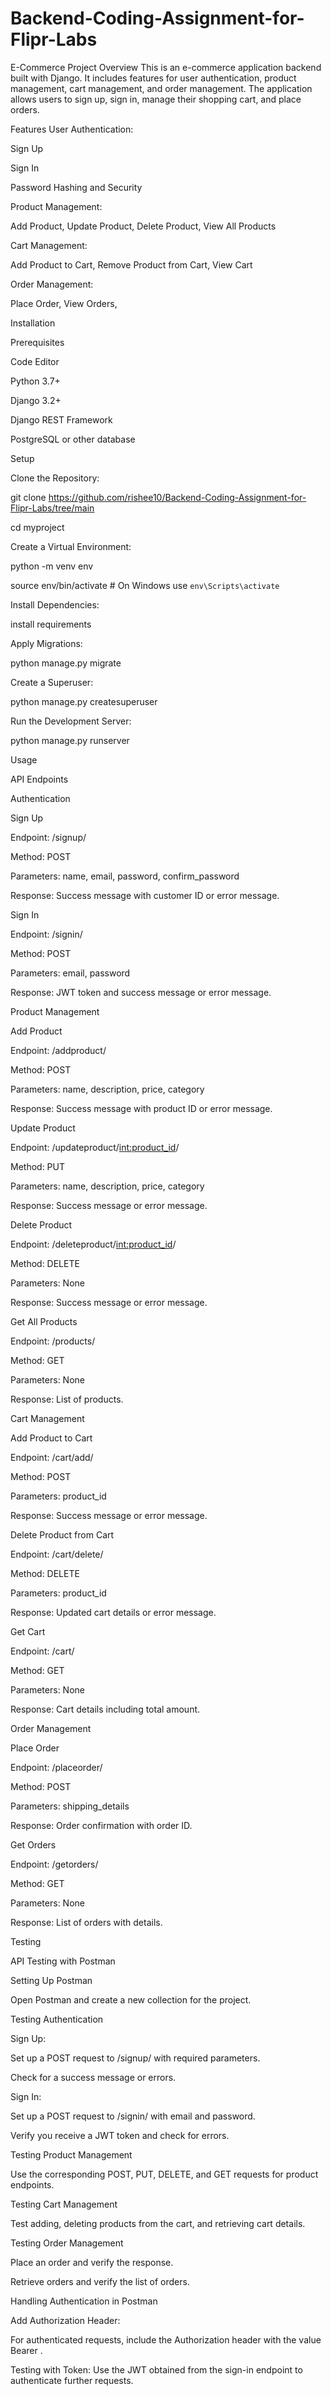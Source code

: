 # Backend-Coding-Assignment-for-Flipr-Labs

E-Commerce Project
Overview
This is an e-commerce application backend built with Django. It includes features for user authentication, product management, cart management, and order management. The application allows users to sign up, sign in, manage their shopping cart, and place orders.

Features
User Authentication:

Sign Up


Sign In

Password Hashing and Security


Product Management:

Add Product,
Update Product,
Delete Product,
View All Products



Cart Management:

Add Product to Cart,
Remove Product from Cart,
View Cart



Order Management:

Place Order,
View Orders,

Installation


Prerequisites

Code Editor

Python 3.7+

Django 3.2+

Django REST Framework

PostgreSQL or other database



Setup

Clone the Repository:


git clone https://github.com/rishee10/Backend-Coding-Assignment-for-Flipr-Labs/tree/main

cd myproject

Create a Virtual Environment:

python -m venv env

source env/bin/activate   # On Windows use `env\Scripts\activate`



Install Dependencies:

install requirements



Apply Migrations:

python manage.py migrate

Create a Superuser:

python manage.py createsuperuser

Run the Development Server:

python manage.py runserver


Usage

API Endpoints


Authentication


Sign Up

Endpoint: /signup/

Method: POST

Parameters: name, email, password, confirm_password

Response: Success message with customer ID or error message.


Sign In

Endpoint: /signin/

Method: POST

Parameters: email, password

Response: JWT token and success message or error message.


Product Management

Add Product

Endpoint: /addproduct/

Method: POST

Parameters: name, description, price, category

Response: Success message with product ID or error message.



Update Product

Endpoint: /updateproduct/<int:product_id>/

Method: PUT

Parameters: name, description, price, category

Response: Success message or error message.



Delete Product

Endpoint: /deleteproduct/<int:product_id>/

Method: DELETE

Parameters: None

Response: Success message or error message.



Get All Products

Endpoint: /products/

Method: GET

Parameters: None

Response: List of products.



Cart Management

Add Product to Cart

Endpoint: /cart/add/

Method: POST

Parameters: product_id

Response: Success message or error message.



Delete Product from Cart

Endpoint: /cart/delete/

Method: DELETE

Parameters: product_id

Response: Updated cart details or error message.

Get Cart

Endpoint: /cart/

Method: GET

Parameters: None

Response: Cart details including total amount.



Order Management

Place Order

Endpoint: /placeorder/

Method: POST

Parameters: shipping_details

Response: Order confirmation with order ID.



Get Orders

Endpoint: /getorders/

Method: GET

Parameters: None

Response: List of orders with details.


Testing


API Testing with Postman

Setting Up Postman

Open Postman and create a new collection for the project.


Testing Authentication


Sign Up:


Set up a POST request to /signup/ with required parameters.

Check for a success message or errors.


Sign In:

Set up a POST request to /signin/ with email and password.

Verify you receive a JWT token and check for errors.


Testing Product Management

Use the corresponding POST, PUT, DELETE, and GET requests for product endpoints.


Testing Cart Management

Test adding, deleting products from the cart, and retrieving cart details.


Testing Order Management

Place an order and verify the response.

Retrieve orders and verify the list of orders.

Handling Authentication in Postman


Add Authorization Header:


For authenticated requests, include the Authorization header with the value Bearer <token>.


Testing with Token:
Use the JWT obtained from the sign-in endpoint to authenticate further requests.

